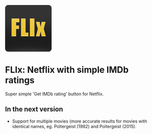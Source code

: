 <img src="flix.png">

# FLIx: Netflix with simple IMDb ratings

Super simple 'Get IMDb rating' button for Netflix.

## In the next version

* Support for multiple movies (more accurate results for movies with identical names, eg. Poltergeist (1982) and Poltergeist (2015).